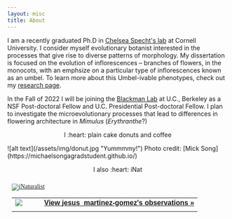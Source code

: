 ```yaml
---
layout: misc
title: About
---
```

I am a recently graduated Ph.D in [Chelsea Specht's lab](http://blogs.cornell.edu/specht/) at Cornell University. I consider myself evolutionary botanist interested in the processes that give rise to diverse patterns of morphology. My dissertation is focused on the evolution of inflorescences – branches of flowers, in the monocots, with an emphsize on a particular type of inflorescences known as an umbel. To learn more about this Umbel-ivable phenotypes, check out my [research page](https://jesusthebotanist.github.io/pages/research.html).

In the Fall of 2022 I will be joining the [Blackman Lab](https://nature.berkeley.edu/blackmanlab/Blackman_Lab/Welcome.html) at U.C., Berkeley as a NSF Post-doctoral Fellow and  U.C. Presidential Post-doctoral Fellow. I plan to investigate the microevolutionary processes that lead to differences in flowering architecture in *Mimulus* (*Erythranthe*?)

<p align="center">
  I :heart: plain cake donuts and coffee
</p> 
![alt text](/assets/img/donut.jpg "Yummmmy!")
Photo credit: [Mick Song](https://michaelsongagradstudent.github.io/)  

<p align="center">
  I also :heart: iNat
</p> 

<style type="text/css" media="screen">
.inat-widget { font-family: Georgia, serif; padding: 10px; line-height: 1;}
.inat-widget-header {margin-bottom: 10px;}
.inat-widget td {vertical-align: top; padding-bottom: 10px;}
.inat-label { color: #888; }
.inat-meta { font-size: smaller; margin-top: 3px; line-height: 1.2;}
.inat-observation-body, .inat-user-body { padding-left: 10px; }
.inat-observation-image {text-align: center;}
.inat-observation-image, .inat-user-image { width: 48px; display: inline-block; }
.inat-observation-image img, .inat-user-image img { max-width: 48px; }
.inat-observation-image img { vertical-align: middle; }
.inat-widget-small .inat-observation-image { display:block; float: left; margin: 0 3px 3px 0; height:48px;}
.inat-label, .inat-value, .inat-user { font-family: "Trebuchet MS", Arial, sans-serif; }
.inat-user-body {vertical-align: middle;}
.inat-widget td.inat-user-body {vertical-align: middle;}
.inat-widget .inat-footer td.inat-value {vertical-align: middle; padding-left: 10px;}
</style>
<div class="inat-widget">
    <div class="inat-widget-header">
      <a href="https://www.inaturalist.org"><img alt="iNaturalist" src="https://www.inaturalist.org/assets/logo-small.gif" /></a>  
    </div>
  <script type="text/javascript" charset="utf-8" src="https://www.inaturalist.org/observations/jesus_martinez-gomez.widget?layout=large&limit=5&order=desc&order_by=observed_on"></script>
  <table class="inat-footer">
    <tr class="inat-user">
        <td class="inat-user-image">
          <a border="0" href="https://www.inaturalist.org/observations/jesus_martinez-gomez"><img class="usericon" src="https://static.inaturalist.org/attachments/users/icons/14885/thumb.jpg?1618935107" /></a>
        </td>
      <td class="inat-value">
        <strong>
            <a href="https://www.inaturalist.org/observations/jesus_martinez-gomez">View jesus_martinez-gomez's observations »</a>
        </strong>
      </td>
    </tr>
  </table>
</div>

